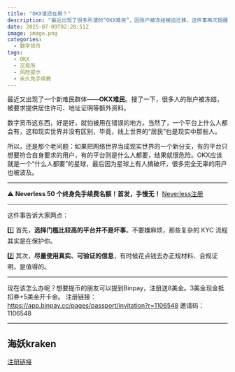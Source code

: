 ```yaml
---
title: "OKX谁还在用？"
description: "最近出现了很多所谓的“OKX难民”，因账户被冻结被迫迁移。这件事再次提醒我们，选择数字货币平台时，门槛高未必是坏事。"
date: 2025-07-09T02:28:51Z
image: image.png
categories:
  - 数字货币
tags:
  - OKX
  - 交易所
  - 风险提示
  - 永久免手续费
---
```


最近又出现了一个新难民群体——**OKX难民**。搜了一下，很多人的账户被冻结，被要求提供居住许可、地址证明等额外资料。

数字货币这东西，好是好，就怕被用在错误的地方。当然了，一个平台上什么人都会有，这和现实世界并没有区别，毕竟，线上世界的“居民”也是现实中那些人。

所以，还是那个老问题：如果把网络世界当成现实世界的一个新分支，有的平台只想要符合自身要求的用户，有的平台则是什么人都要，结果就很危险。OKX应该就是一个“什么人都要”的星球，最后因为星球上有人搞破坏，很多完全无辜的用户也被波及。

---

⚠️ **Neverless 50 个终身免手续费名额！首发，手慢无！**
[Neverless注册](https://neverless.com/referral?code=laosji)

---

这件事告诉大家两点：

1️⃣ 首先，**选择门槛比较高的平台并不是坏事**。不要嫌麻烦，那些复杂的 KYC 流程其实是在保护你。

2️⃣ 其次，**尽量使用真实、可验证的信息**，有时候花点钱去办正规材料、合规证明，是值得的。

---

现在该怎么办呢？想要提币的朋友可以提到Binpay，注册送8美金。3美金现金抵扣券+5美金开卡金。
注册链接：<https://app.binpay.cc/pages/passport/invitation?r=1106548>
邀请码：1106548

---

## 海妖kraken

[注册链接](kraken.pxf.io/o4aXPm)
